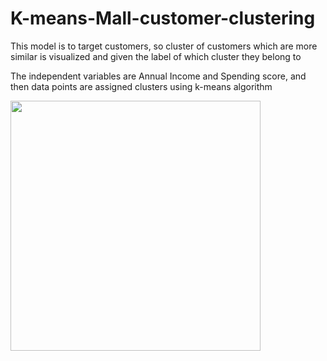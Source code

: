 # K-means-Mall-customer-clustering

This model is to target customers, so cluster of customers which are more similar is  visualized and given the label of which cluster they belong to

The independent variables are Annual Income and Spending score, and then data points are assigned  clusters using k-means algorithm

<img src="./images/cluster.png" width = 400>
